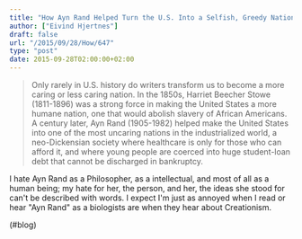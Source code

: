 ```yaml
---
title: "How Ayn Rand Helped Turn the U.S. Into a Selfish, Greedy Nation | Alternet"
author: ["Eivind Hjertnes"]
draft: false
url: "/2015/09/28/How/647"
type: "post"
date: 2015-09-28T02:00:00+02:00
---
```


> Only rarely in U.S. history do writers transform us to become a more
> caring or less caring nation. In the 1850s, Harriet Beecher Stowe
> (1811-1896) was a strong force in making the United States a more
> humane nation, one that would abolish slavery of African Americans. A
> century later, Ayn Rand (1905-1982) helped make the United States into
> one of the most uncaring nations in the industrialized world, a
> neo-Dickensian society where healthcare is only for those who can
> afford it, and where young people are coerced into huge student-loan
> debt that cannot be discharged in bankruptcy.

I hate Ayn Rand as a Philosopher, as a intellectual, and most of all as
a human being; my hate for her, the person, and her, the ideas she stood
for can't be described with words. I expect I'm just as annoyed when I
read or hear "Ayn Rand" as a biologists are when they hear about
Creationism.

(#blog)
